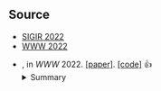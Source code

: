 

## Source
- [SIGIR 2022](https://github.com/RUCAIBox/Top-conference-paper-list/blob/main/SIGIR_2022_recommendation_long_short_papers_classification.md)
- [WWW 2022](https://dblp.uni-trier.de/db/conf/www/www2022.html)



* , in *WWW* 2022. [\[paper\]](). [\[code\]]() :thumbsup: 
    <details>
    <summary>Summary</summary>
    <strong>Motivation</strong>.  
    <strong>Solution</strong>. 
    <strong>Datasets</strong>.  
    <strong>Baselines</strong>. 
    <strong>Future</strong>. 
    <strong>Ins</strong>.
    </details>

